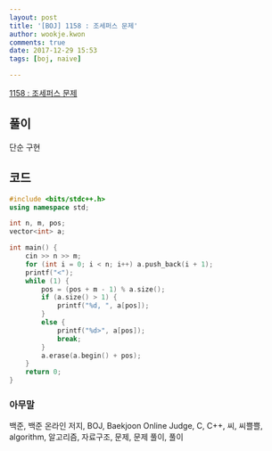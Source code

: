 ```yaml
---
layout: post
title: '[BOJ] 1158 : 조세퍼스 문제'
author: wookje.kwon
comments: true
date: 2017-12-29 15:53
tags: [boj, naive]

---
```


[1158 : 조세퍼스 문제](https://www.acmicpc.net/problem/1158)

## 풀이

단순 구현  

## 코드

```cpp
#include <bits/stdc++.h>
using namespace std;

int n, m, pos;
vector<int> a;

int main() {
	cin >> n >> m;
	for (int i = 0; i < n; i++) a.push_back(i + 1);
	printf("<");
	while (1) {
		pos = (pos + m - 1) % a.size();
		if (a.size() > 1) {
			printf("%d, ", a[pos]);
		}
		else {
			printf("%d>", a[pos]);
			break;
		}
		a.erase(a.begin() + pos);
	}
	return 0;
}
```

### 아무말  
백준, 백준 온라인 저지, BOJ, Baekjoon Online Judge, C, C++, 씨, 씨쁠쁠, algorithm, 알고리즘, 자료구조, 문제, 문제 풀이, 풀이
